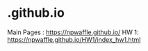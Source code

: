 # .github.io
Main Pages : https://npwaffle.github.io/
HW 1: https://npwaffle.github.io/HW1/index_hw1.html


